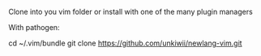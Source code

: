 Clone into you vim folder or install with one of the many plugin managers

With pathogen:

cd ~/.vim/bundle
git clone https://github.com/unkiwii/newlang-vim.git
